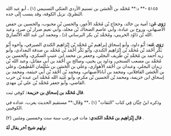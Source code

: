 ٥١٤٥ -** د:** مُحَمَّد بن الْحَسَن بن تسنيم الأزدي العتكي التسنيمي (١) ، أبو عبد الله البَصْرِيّ، نزيل الكوفة، وقد ينسب إِلَى جده.

**رَوَى عَن:** أمية بن خالد، وحجاج بْن مُحَمَّد الأَعور، والحسن بْن محبوب، والحسين بن حفص الأصبهاني، وروح بن عبادة، وأبي عاصم الضحاك بْن مخلد، وأبي نعيم ضرار بْن صرد، وعبد الله بْن دَاوُد الخريبي، ومُحَمَّد بْن بكر البرساني (د) ، ومحمد ابن عَبد الله الأَنْصارِيّ.

**رَوَى عَنه:** أَبُو داود، وأبو إسحاق إبراهيم بْن مُحَمَّد بْن إِبْرَاهِيم الكندي الصيرفي، وأخوه أَبُو بَكْر أَحْمَد بْن مُحَمَّد بْن إِبْرَاهِيم الكندي، وأَبُو بَكْر أَحْمَد بْن مُحَمَّد بن صدقة البغدادي، وأبو زيد أحمد بن مُحَمَّدِ بْنِ طريف البجلي، وجعفر بن محمد ابن عتيب السكري، والحسين بن مُحَمَّد بن مصعب السنجي، وداود بن يحيى، وصالح بن أَحْمَد بن أَبي مقاتل، وعبد الله بْن زيدان البجلي، وعبدان بن أَحْمَد الأهوازي، وعلي بن الْحَسَن بن سُلَيْمان القَطِيعِيّ، وعلي بن الْحَسَن القافلاني، ومحمد بن أبانالأصبهاني، ومحمد بْن أَحْمَد بْن أَبي خيثمة، ومحمد بن إسحاق ابن خزيمة، ومحمد بْن الحسين بْن مكرم، وأبو عُبَيد الله مُحَمَّد ابن عبدة بْن حرب القاضي، وأبو جعفر مُحَمَّد بْن علي بْن مهدي.

**قال مُحَمَّد بن إسحاق بن خزيمة:** كوفي ثبت.

وذكره ابنُ حِبَّان فِي كتاب "الثقات" (١) ،** وَقَال:** مستقيم الحديث يغرب، عداده في الكوفيين.

**قال إِبْرَاهِيم بن مُحَمَّد الكندي:** مات في رجب سنة ست وخمسين ومئتين (٢) .

**ولهم شيخ آخر يقال لَهُ:**